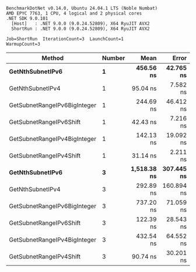 ```

BenchmarkDotNet v0.14.0, Ubuntu 24.04.1 LTS (Noble Numbat)
AMD EPYC 7763, 1 CPU, 4 logical and 2 physical cores
.NET SDK 9.0.101
  [Host]   : .NET 9.0.0 (9.0.24.52809), X64 RyuJIT AVX2
  ShortRun : .NET 9.0.0 (9.0.24.52809), X64 RyuJIT AVX2

Job=ShortRun  IterationCount=3  LaunchCount=1  
WarmupCount=3  

```
| Method                       | Number | Mean        | Error      | StdDev    | Min         | Max         | Gen0   | Allocated |
|----------------------------- |------- |------------:|-----------:|----------:|------------:|------------:|-------:|----------:|
| **GetNthSubnetIPv6**             | **1**      |   **456.56 ns** |  **42.765 ns** |  **2.344 ns** |   **454.68 ns** |   **459.18 ns** | **0.0381** |     **640 B** |
| GetNthSubnetIPv4             | 1      |    95.04 ns |   7.582 ns |  0.416 ns |    94.79 ns |    95.52 ns | 0.0095 |     160 B |
| GetSubnetRangeIPv6BigInteger | 1      |   244.69 ns |  46.412 ns |  2.544 ns |   241.79 ns |   246.52 ns | 0.0257 |     432 B |
| GetSubnetRangeIPv6Shift      | 1      |    42.43 ns |   7.216 ns |  0.396 ns |    42.07 ns |    42.85 ns | 0.0095 |     160 B |
| GetSubnetRangeIPv4BigInteger | 1      |   142.13 ns |  19.092 ns |  1.046 ns |   141.02 ns |   143.10 ns | 0.0124 |     208 B |
| GetSubnetRangeIPv4Shift      | 1      |    31.14 ns |   2.211 ns |  0.121 ns |    31.02 ns |    31.26 ns | 0.0105 |     176 B |
| **GetNthSubnetIPv6**             | **3**      | **1,518.38 ns** | **307.445 ns** | **16.852 ns** | **1,503.46 ns** | **1,536.66 ns** | **0.1183** |    **2000 B** |
| GetNthSubnetIPv4             | 3      |   292.89 ns | 160.894 ns |  8.819 ns |   284.90 ns |   302.35 ns | 0.0286 |     480 B |
| GetSubnetRangeIPv6BigInteger | 3      |   737.20 ns |  71.059 ns |  3.895 ns |   732.84 ns |   740.34 ns | 0.0772 |    1296 B |
| GetSubnetRangeIPv6Shift      | 3      |   122.39 ns |  28.543 ns |  1.565 ns |   120.89 ns |   124.01 ns | 0.0286 |     480 B |
| GetSubnetRangeIPv4BigInteger | 3      |   432.54 ns |  64.552 ns |  3.538 ns |   430.20 ns |   436.61 ns | 0.0372 |     624 B |
| GetSubnetRangeIPv4Shift      | 3      |    90.74 ns |  30.201 ns |  1.655 ns |    89.42 ns |    92.59 ns | 0.0315 |     528 B |
